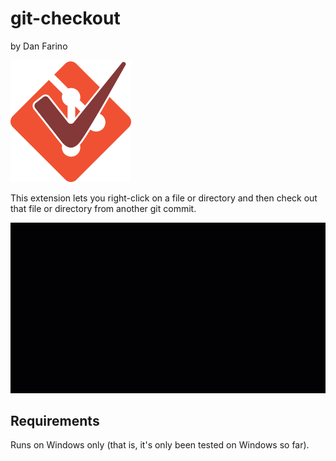 # git-checkout
by Dan Farino

![logo](logo.png)

This extension lets you right-click on a file or directory and then check out that file or directory from another git commit.

![demo 1](readme-files/demo1.gif)

## Requirements

Runs on Windows only (that is, it's only been tested on Windows so far).
